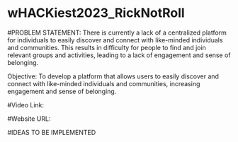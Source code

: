 # wHACKiest2023_RickNotRoll


#PROBLEM STATEMENT: There is currently a lack of a centralized platform for individuals to easily discover and connect with like-minded individuals and communities. This results in difficulty for people to find and join relevant groups and activities, leading to a lack of engagement and sense of belonging.

Objective: To develop a platform that allows users to easily discover and connect with like-minded individuals and communities, increasing engagement and sense of belonging.





#Video Link:



#Website URL:



#IDEAS TO BE IMPLEMENTED
